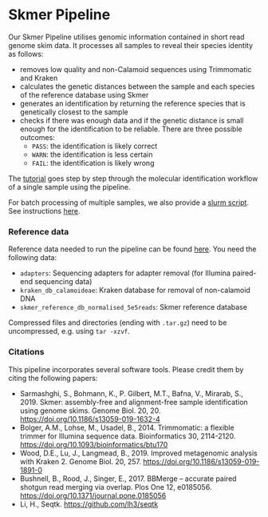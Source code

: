 # Skmer Pipeline

Our Skmer Pipeline utilises genomic information contained in short read genome skim data. It processes all samples to reveal their species identity as follows:
- removes low quality and non-Calamoid sequences using Trimmomatic and Kraken
- calculates the genetic distances between the sample and each species of the reference database using Skmer
- generates an identification by returning the reference species that is genetically closest to the sample
- checks if there was enough data and if the genetic distance is small enough for the identification to be reliable. There are three possible outcomes:
  * `PASS`: the identification is likely correct
  * `WARN`: the identification is less certain
  * `FAIL`: the identification is likely wrong

The [tutorial](Tutorial.md) goes step by step through the molecular identification workflow of a single sample using the pipeline.  

For batch processing of multiple samples, we also provide a [slurm script](skmer_raw_to_query.sh). See instructions [here](Slurm_Instructions.md).

### Reference data
Reference data needed to run the pipeline can be found [here](https://doi.org/10.5281/zenodo.7733000). You need the following data:
- `adapters`: Sequencing adapters for adapter removal (for Illumina paired-end sequencing data)
- `kraken_db_calamoideae`: Kraken database for removal of non-calamoid DNA
- `skmer_reference_db_normalised_5e5reads`: Skmer reference database  

Compressed files and directories (ending with `.tar.gz`) need to be uncompressed, e.g. using `tar -xzvf`.

### Citations
This pipeline incorporates several software tools. Please credit them by citing the following papers:
- Sarmashghi, S., Bohmann, K., P. Gilbert, M.T., Bafna, V., Mirarab, S., 2019. Skmer: assembly-free and alignment-free sample identification using genome skims. Genome Biol. 20, 20. https://doi.org/10.1186/s13059-019-1632-4
- Bolger, A.M., Lohse, M., Usadel, B., 2014. Trimmomatic: a flexible trimmer for Illumina sequence data. Bioinformatics 30, 2114-2120. https://doi.org/10.1093/bioinformatics/btu170
- Wood, D.E., Lu, J., Langmead, B., 2019. Improved metagenomic analysis with Kraken 2. Genome Biol. 20, 257. https://doi.org/10.1186/s13059-019-1891-0
- Bushnell, B., Rood, J., Singer, E., 2017. BBMerge – accurate paired shotgun read merging via overlap. Plos One 12, e0185056. https://doi.org/10.1371/journal.pone.0185056
- Li, H., Seqtk. https://github.com/lh3/seqtk
